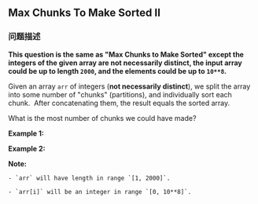 ## Max Chunks To Make Sorted II  
### 问题描述
**This question is the same as &quot;Max Chunks to Make Sorted&quot; except the integers of the given array are not necessarily distinct, the input array could be up to length `2000`, and the elements could be up to `10**8`.**

Given an array `arr` of integers (**not necessarily distinct**), we split the array into some number of &quot;chunks&quot; (partitions), and individually sort each chunk.&nbsp; After concatenating them,&nbsp;the result equals the sorted array.

What is the most number of chunks we could have made?

**Example 1:**

**Example 2:**

**Note:**

	- `arr` will have length in range `[1, 2000]`.
	- `arr[i]` will be an integer in range `[0, 10**8]`.

&nbsp;
